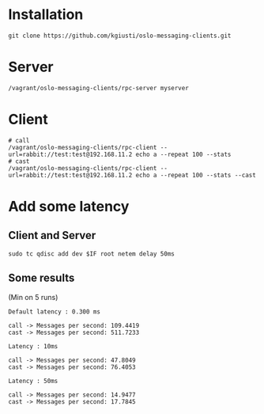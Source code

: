 # Installation

```
git clone https://github.com/kgiusti/oslo-messaging-clients.git
```

# Server

```
/vagrant/oslo-messaging-clients/rpc-server myserver
```

# Client

```
# call
/vagrant/oslo-messaging-clients/rpc-client --url=rabbit://test:test@192.168.11.2 echo a --repeat 100 --stats
# cast
/vagrant/oslo-messaging-clients/rpc-client --url=rabbit://test:test@192.168.11.2 echo a --repeat 100 --stats --cast

```


# Add some latency

## Client and Server

```
sudo tc qdisc add dev $IF root netem delay 50ms
```


## Some results

(Min on 5 runs)

```
Default latency : 0.300 ms

call -> Messages per second: 109.4419
cast -> Messages per second: 511.7233

Latency : 10ms

call -> Messages per second: 47.8049
cast -> Messages per second: 76.4053

Latency : 50ms

call -> Messages per second: 14.9477
cast -> Messages per second: 17.7845
```


